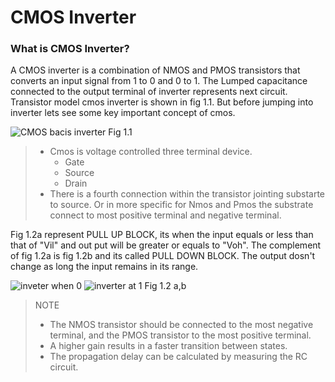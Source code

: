 # CMOS Inverter

### What is CMOS Inverter?

A CMOS inverter is a combination of NMOS and PMOS transistors that converts an input signal from 1 to 0 and 0 to 1.
The Lumped capacitance connected to the output terminal of inverter represents next circuit. Transistor model cmos inverter is shown in fig 1.1. But before jumping into inverter lets see some key important concept of cmos.

![CMOS bacis inverter](https://github.com/user-attachments/assets/2e4f4823-ab49-40e1-949a-6e09fd4c74c2) 
Fig 1.1

> * Cmos is voltage controlled three terminal device.
>    * Gate
>    * Source
>    * Drain
> * There is a fourth connection within the transistor jointing substarte to source. Or in more specific for Nmos and Pmos the substrate connect to most positive terminal and negative terminal.  

Fig 1.2a represent PULL UP BLOCK, its when the input equals or less than that of "Vil" and out put will be greater or equals to "Voh". The complement of fig 1.2a is fig 1.2b and its called PULL DOWN BLOCK. The output dosn't change as long the input remains in its range.   

![inveter when 0](https://github.com/user-attachments/assets/28f732ea-a049-4373-af36-b48016b818ce) ![inverter at 1](https://github.com/user-attachments/assets/8b95fb49-61f8-4d5c-98bc-3599026df8c6) Fig 1.2 a,b



> NOTE
>  * The NMOS transistor should be connected to the most negative terminal, and the PMOS transistor to the most positive terminal.
>  * A higher gain results in a faster transition between states.
>  * The propagation delay can be calculated by measuring the RC circuit.
